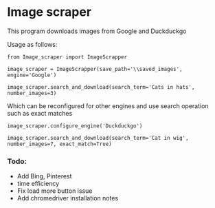 # Image scraper

This program downloads images from Google and Duckduckgo

Usage as follows:

```
from Image_scraper import ImageScrapper

image_scraper = ImageScrapper(save_path='\\saved_images', engine='Google')

image_scraper.search_and_download(search_term='Cats in hats', number_images=3)

```

Which can be reconfigured for other engines and use search operation such as exact matches

```
image_scraper.configure_engine('Duckduckgo')

image_scraper.search_and_download(search_term='Cat in wig', number_images=7, exact_match=True)
```


### Todo:
    
* Add Bing, Pinterest
* time efficiency
* Fix load more button issue
* Add chromedriver installation notes
